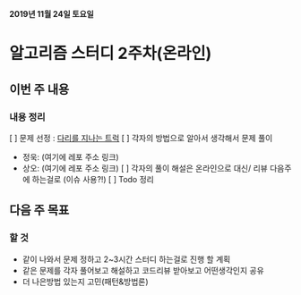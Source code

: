 **2019년 11월 24일 토요일**
# 알고리즘 스터디 2주차(온라인)

## 이번 주 내용
### 내용 정리
[ ] 문제 선정 : [다리를 지나는 트럭](https://programmers.co.kr/learn/courses/30/lessons/42583)
[ ] 각자의 방법으로 알아서 생각해서 문제 풀이
   - 정욱: (여기에 레포 주소 링크)
   - 상오: (여기에 레포 주소 링크)
[ ] 각자의 풀이 해설은 온라인으로 대신/ 리뷰 다음주에 하는걸로 (이슈 사용?!)
[ ] Todo 정리

## 다음 주 목표
### 할 것
- 같이 나와서 문제 정하고 2~3시간 스터디 하는걸로 진행 할 계획
- 같은 문제를 각자 풀어보고 해설하고 코드리뷰 받아보고 어떤생각인지 공유
- 더 나은방법 있는지 고민(패턴&방법론)
